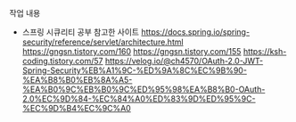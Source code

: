 작업 내용
- 스프링 시큐리티 공부
참고한 사이트 
https://docs.spring.io/spring-security/reference/servlet/architecture.html
https://gngsn.tistory.com/160
https://gngsn.tistory.com/155
https://ksh-coding.tistory.com/57
https://velog.io/@ch4570/OAuth-2.0-JWT-Spring-Security%EB%A1%9C-%ED%9A%8C%EC%9B%90-%EA%B8%B0%EB%8A%A5-%EA%B0%9C%EB%B0%9C%ED%95%98%EA%B8%B0-OAuth-2.0%EC%9D%84-%EC%84%A0%ED%83%9D%ED%95%9C-%EC%9D%B4%EC%9C%A0

